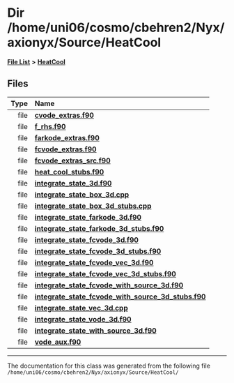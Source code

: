 
# Dir /home/uni06/cosmo/cbehren2/Nyx/axionyx/Source/HeatCool


[**File List**](files.md) **>** [**HeatCool**](dir_8c890215953ac09098af8cb94c8b9fc0.md)











## Files

| Type | Name |
| ---: | :--- |
| file | [**cvode\_extras.f90**](cvode__extras_8f90.md) <br> |
| file | [**f\_rhs.f90**](f__rhs_8f90.md) <br> |
| file | [**farkode\_extras.f90**](farkode__extras_8f90.md) <br> |
| file | [**fcvode\_extras.f90**](fcvode__extras_8f90.md) <br> |
| file | [**fcvode\_extras\_src.f90**](fcvode__extras__src_8f90.md) <br> |
| file | [**heat\_cool\_stubs.f90**](heat__cool__stubs_8f90.md) <br> |
| file | [**integrate\_state\_3d.f90**](integrate__state__3d_8f90.md) <br> |
| file | [**integrate\_state\_box\_3d.cpp**](integrate__state__box__3d_8cpp.md) <br> |
| file | [**integrate\_state\_box\_3d\_stubs.cpp**](integrate__state__box__3d__stubs_8cpp.md) <br> |
| file | [**integrate\_state\_farkode\_3d.f90**](integrate__state__farkode__3d_8f90.md) <br> |
| file | [**integrate\_state\_farkode\_3d\_stubs.f90**](integrate__state__farkode__3d__stubs_8f90.md) <br> |
| file | [**integrate\_state\_fcvode\_3d.f90**](integrate__state__fcvode__3d_8f90.md) <br> |
| file | [**integrate\_state\_fcvode\_3d\_stubs.f90**](integrate__state__fcvode__3d__stubs_8f90.md) <br> |
| file | [**integrate\_state\_fcvode\_vec\_3d.f90**](integrate__state__fcvode__vec__3d_8f90.md) <br> |
| file | [**integrate\_state\_fcvode\_vec\_3d\_stubs.f90**](integrate__state__fcvode__vec__3d__stubs_8f90.md) <br> |
| file | [**integrate\_state\_fcvode\_with\_source\_3d.f90**](integrate__state__fcvode__with__source__3d_8f90.md) <br> |
| file | [**integrate\_state\_fcvode\_with\_source\_3d\_stubs.f90**](integrate__state__fcvode__with__source__3d__stubs_8f90.md) <br> |
| file | [**integrate\_state\_vec\_3d.cpp**](integrate__state__vec__3d_8cpp.md) <br> |
| file | [**integrate\_state\_vode\_3d.f90**](integrate__state__vode__3d_8f90.md) <br> |
| file | [**integrate\_state\_with\_source\_3d.f90**](integrate__state__with__source__3d_8f90.md) <br> |
| file | [**vode\_aux.f90**](vode__aux_8f90.md) <br> |


















------------------------------
The documentation for this class was generated from the following file `/home/uni06/cosmo/cbehren2/Nyx/axionyx/Source/HeatCool/`